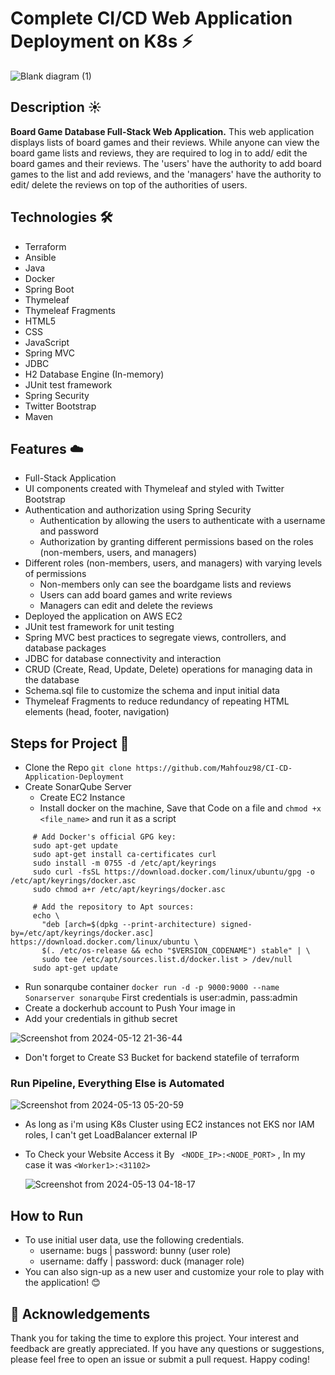 # Complete CI/CD Web Application Deployment on K8s ⚡

![Blank diagram (1)](https://github.com/Mahfouz98/CI-CD-Application-Deployment/assets/145352617/9bacf556-522b-4e07-9194-65f4d02f05e1)

## Description ☀️

**Board Game Database Full-Stack Web Application.**
This web application displays lists of board games and their reviews. While anyone can view the board game lists and reviews, they are required to log in to add/ edit the board games and their reviews. The 'users' have the authority to add board games to the list and add reviews, and the 'managers' have the authority to edit/ delete the reviews on top of the authorities of users.  

## Technologies 🛠️

- Terraform
- Ansible
- Java
- Docker
- Spring Boot
- Thymeleaf
- Thymeleaf Fragments
- HTML5
- CSS
- JavaScript
- Spring MVC
- JDBC
- H2 Database Engine (In-memory)
- JUnit test framework
- Spring Security
- Twitter Bootstrap
- Maven

## Features ☁️

- Full-Stack Application
- UI components created with Thymeleaf and styled with Twitter Bootstrap
- Authentication and authorization using Spring Security
  - Authentication by allowing the users to authenticate with a username and password
  - Authorization by granting different permissions based on the roles (non-members, users, and managers)
- Different roles (non-members, users, and managers) with varying levels of permissions
  - Non-members only can see the boardgame lists and reviews
  - Users can add board games and write reviews
  - Managers can edit and delete the reviews
- Deployed the application on AWS EC2
- JUnit test framework for unit testing
- Spring MVC best practices to segregate views, controllers, and database packages
- JDBC for database connectivity and interaction
- CRUD (Create, Read, Update, Delete) operations for managing data in the database
- Schema.sql file to customize the schema and input initial data
- Thymeleaf Fragments to reduce redundancy of repeating HTML elements (head, footer, navigation)

## Steps for Project 🚀

- Clone the Repo  `git clone https://github.com/Mahfouz98/CI-CD-Application-Deployment`
- Create SonarQube Server
  - Create EC2 Instance
  - Install docker on the machine, Save that Code on a file and `chmod +x <file_name>` and run it as a script 
    
 ```
      # Add Docker's official GPG key:
      sudo apt-get update
      sudo apt-get install ca-certificates curl
      sudo install -m 0755 -d /etc/apt/keyrings
      sudo curl -fsSL https://download.docker.com/linux/ubuntu/gpg -o /etc/apt/keyrings/docker.asc
      sudo chmod a+r /etc/apt/keyrings/docker.asc

      # Add the repository to Apt sources:
      echo \
        "deb [arch=$(dpkg --print-architecture) signed-by=/etc/apt/keyrings/docker.asc] https://download.docker.com/linux/ubuntu \
        $(. /etc/os-release && echo "$VERSION_CODENAME") stable" | \
        sudo tee /etc/apt/sources.list.d/docker.list > /dev/null
      sudo apt-get update
```

- Run sonarqube container `docker run -d -p 9000:9000 --name Sonarserver sonarqube` First credentials is user:admin, pass:admin
- Create a dockerhub account to Push Your image in
- Add your credentials in github secret

![Screenshot from 2024-05-12 21-36-44](https://github.com/Mahfouz98/CI-CD-Application-Deployment/assets/145352617/3ae35e83-9748-436c-8774-7640ffe89ee5)


- Don't forget to Create S3 Bucket for backend statefile of terraform


### Run Pipeline, Everything Else is Automated

![Screenshot from 2024-05-13 05-20-59](https://github.com/Mahfouz98/CI-CD-Application-Deployment/assets/145352617/44ed79ab-4e54-4d34-9828-c99c4eef6421)

- As long as i'm using K8s Cluster using EC2 instances not EKS nor IAM roles, I can't get LoadBalancer external IP
- To Check your Website Access it By    ` <NODE_IP>:<NODE_PORT>`   , In my case it was   `<Worker1>:<31102>`

  ![Screenshot from 2024-05-13 04-18-17](https://github.com/Mahfouz98/CI-CD-Application-Deployment/assets/145352617/05b076be-3d2f-4b11-abc7-05c0d2f07bdf)

## How to Run

- To use initial user data, use the following credentials.
  - username: bugs    |     password: bunny (user role)
  - username: daffy   |     password: duck  (manager role)
- You can also sign-up as a new user and customize your role to play with the application! 😊

## 🎉 Acknowledgements

Thank you for taking the time to explore this project. Your interest and feedback are greatly appreciated. If you have any questions or suggestions, please feel free to open an issue or submit a pull request. Happy coding!

